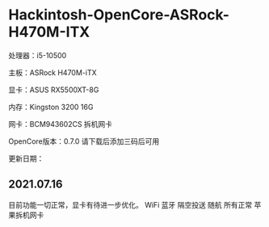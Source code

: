# Hackintosh-OpenCore-ASRock-H470M-ITX

处理器：i5-10500

主板：ASRock H470M-iTX

显卡：ASUS RX5500XT-8G

内存：Kingston 3200 16G

网卡：BCM943602CS 拆机网卡

OpenCore版本：0.7.0
请下载后添加三码后可用

更新日期：

## 2021.07.16
  目前功能一切正常，显卡有待进一步优化。
  WiFi 蓝牙 隔空投送 随航 所有正常 苹果拆机网卡
  

